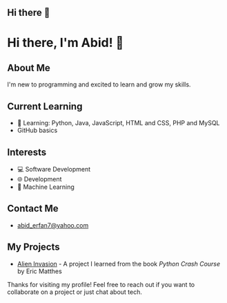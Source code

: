 ## Hi there 👋
# Hi there, I'm Abid! 👋

## About Me

I'm new to programming and excited to learn and grow my skills.

## Current Learning

- 📖 Learning: Python, Java, JavaScript, HTML and CSS, PHP and MySQL
- GitHub basics

## Interests

- 💻 Software Development
- 🌐  Development
- 🤖 Machine Learning
  

## Contact Me

- abid_erfan7@yahoo.com

## My Projects

- [Alien Invasion](https://github.com/yourusername/alien_invasion) - A project I learned from the book *Python Crash Course* by Eric Matthes


Thanks for visiting my profile! Feel free to reach out if you want to collaborate on a project or just chat about tech.
<!--
**abid701/abid701** is a ✨ _special_ ✨ repository because its `README.md` (this file) appears on your GitHub profile.

Here are some ideas to get you started:

- 🔭 I’m currently working on ...
- 🌱 I’m currently learning ...
- 👯 I’m looking to collaborate on ...
- 🤔 I’m looking for help with ...
- 💬 Ask me about ...
- 📫 How to reach me: ...
- 😄 Pronouns: ...
- ⚡ Fun fact: ...

## My Projects

- [Project Name](https://github.com/yourusername/project_name) - Brief description of the project
-->
